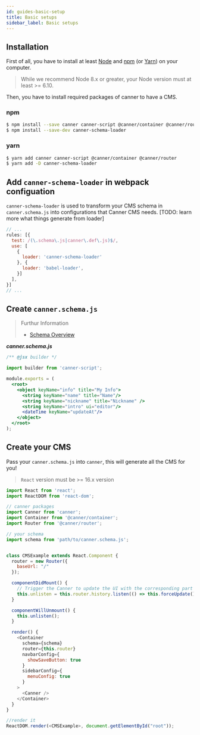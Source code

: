 ```yaml
---
id: guides-basic-setup
title: Basic setups
sidebar_label: Basic setups
---
```


## Installation

First of all, you have to install at least [Node](https://nodejs.org/en/download/) and [npm](http://npmjs.com/) (or [Yarn](https://yarnpkg.com/)) on your computer.

> While we recommend Node 8.x or greater, your Node version must at least >= 6.10.

Then, you have to install required packages of canner to have a CMS.

### npm

```sh
$ npm install --save canner canner-script @canner/container @canner/router
$ npm install --save-dev canner-schema-loader
```

### yarn

```sh
$ yarn add canner canner-script @canner/container @canner/router
$ yarn add -D canner-schema-loader
```


## Add `canner-schema-loader` in webpack configuation

`canner-schema-loader` is used to transform your CMS schema in `canner.schema.js` into configurations that Canner CMS needs. [TODO: learn more what things generate from loader]

```js
// ...
rules: [{
  test: /(\.schema\.js|canner\.def\.js)$/,
  use: [
    {
      loader: 'canner-schema-loader'
    }, {
      loader: 'babel-loader',
    }]
  ],
}]
// ...
```

## Create `canner.schema.js`

> Furthur Information
> - [Schema Overview](schema-overview.md)

***canner.schema.js***

```jsx
/** @jsx builder */

import builder from 'canner-script';

module.exports = (
  <root>
    <object keyName="info" title="My Info">
      <string keyName="name" title="Name"/>
      <string keyName="nickname" title="Nickname" />
      <string keyName="intro" ui="editor"/>
      <dateTime keyName="updateAt"/>
    </object>
  </root>
);
```

## Create your CMS

Pass your `canner.schema.js` into `canner`, this will generate all the CMS for you!

> `React` version must be >= 16.x version

```js
import React from 'react';
import ReactDOM from 'react-dom';

// canner packages
import Canner from 'canner';
import Container from '@canner/container';
import Router from '@canner/router';

// your schema
import schema from 'path/to/canner.schema.js';


class CMSExample extends React.Component {
  router = new Router({
    baseUrl: "/"
  });

  componentDidMount() {
    // Trigger the Canner to update the UI with the corresponding part of your CMS.
    this.unlisten = this.router.history.listen(() => this.forceUpdate());
  }

  componentWillUnmount() {
    this.unlisten();
  }

  render() {
    <Container
      schema={schema}
      router={this.router}
      navbarConfig={
        showSaveButton: true
      }
      sidebarConfig={
        menuConfig: true
      }
    >
      <Canner />
    </Container>
  }
}

//render it
ReactDOM.render(<CMSExample>, document.getElementById("root"));
```
